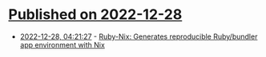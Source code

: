 # [Published on 2022-12-28](index.md)

* [2022-12-28, 04:21:27](https://news.ycombinator.com/item?id=34157505) - [Ruby-Nix: Generates reproducible Ruby/bundler app environment with Nix](https://github.com/sagittaros/ruby-nix)
